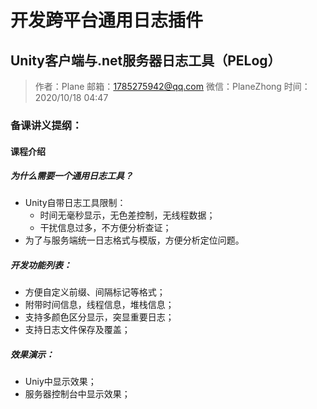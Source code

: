 # 开发跨平台通用日志插件

## Unity客户端与.net服务器日志工具（PELog）

> 作者：Plane
> 邮箱：1785275942@qq.com
> 微信：PlaneZhong
> 时间：2020/10/18 04:47

### 备课讲义提纲：

#### 课程介绍

##### 为什么需要一个通用日志工具？

- Unity自带日志工具限制：
  - 时间无毫秒显示，无色差控制，无线程数据；
  - 干扰信息过多，不方便分析查证；
- 为了与服务端统一日志格式与模版，方便分析定位问题。

##### 开发功能列表：

- 方便自定义前缀、间隔标记等格式；
- 附带时间信息，线程信息，堆栈信息；
- 支持多颜色区分显示，突显重要日志；
- 支持日志文件保存及覆盖；

##### 效果演示：

- Uniy中显示效果；
- 服务器控制台中显示效果；